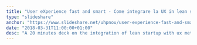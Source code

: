 ```yaml
---
title: "User eXperience fast and smart - Come integrare la UX in lean startup"
type: "slideshare"
anchor: "https://www.slideshare.net/uhpnou/user-experience-fast-and-smart-come-integrare-la-ux-in-lean-startup"
date: "2018-03-31T11:00:00+01:00"
desc: "A 20 minutes deck on the integration of lean startup with ux methods (in Italian)"
---
```

